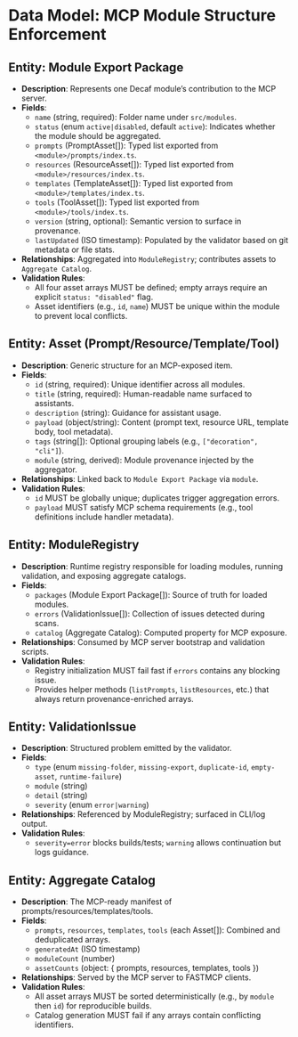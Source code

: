 # Data Model: MCP Module Structure Enforcement

## Entity: Module Export Package
- **Description**: Represents one Decaf module’s contribution to the MCP server.
- **Fields**:
  - `name` (string, required): Folder name under `src/modules`.
  - `status` (enum `active|disabled`, default `active`): Indicates whether the module should be aggregated.
  - `prompts` (PromptAsset[]): Typed list exported from `<module>/prompts/index.ts`.
  - `resources` (ResourceAsset[]): Typed list exported from `<module>/resources/index.ts`.
  - `templates` (TemplateAsset[]): Typed list exported from `<module>/templates/index.ts`.
  - `tools` (ToolAsset[]): Typed list exported from `<module>/tools/index.ts`.
  - `version` (string, optional): Semantic version to surface in provenance.
  - `lastUpdated` (ISO timestamp): Populated by the validator based on git metadata or file stats.
- **Relationships**: Aggregated into `ModuleRegistry`; contributes assets to `Aggregate Catalog`.
- **Validation Rules**:
  - All four asset arrays MUST be defined; empty arrays require an explicit `status: "disabled"` flag.
  - Asset identifiers (e.g., `id`, `name`) MUST be unique within the module to prevent local conflicts.

## Entity: Asset (Prompt/Resource/Template/Tool)
- **Description**: Generic structure for an MCP-exposed item.
- **Fields**:
  - `id` (string, required): Unique identifier across all modules.
  - `title` (string, required): Human-readable name surfaced to assistants.
  - `description` (string): Guidance for assistant usage.
  - `payload` (object/string): Content (prompt text, resource URL, template body, tool metadata).
  - `tags` (string[]): Optional grouping labels (e.g., `["decoration", "cli"]`).
  - `module` (string, derived): Module provenance injected by the aggregator.
- **Relationships**: Linked back to `Module Export Package` via `module`.
- **Validation Rules**:
  - `id` MUST be globally unique; duplicates trigger aggregation errors.
  - `payload` MUST satisfy MCP schema requirements (e.g., tool definitions include handler metadata).

## Entity: ModuleRegistry
- **Description**: Runtime registry responsible for loading modules, running validation, and exposing aggregate catalogs.
- **Fields**:
  - `packages` (Module Export Package[]): Source of truth for loaded modules.
  - `errors` (ValidationIssue[]): Collection of issues detected during scans.
  - `catalog` (Aggregate Catalog): Computed property for MCP exposure.
- **Relationships**: Consumed by MCP server bootstrap and validation scripts.
- **Validation Rules**:
  - Registry initialization MUST fail fast if `errors` contains any blocking issue.
  - Provides helper methods (`listPrompts`, `listResources`, etc.) that always return provenance-enriched arrays.

## Entity: ValidationIssue
- **Description**: Structured problem emitted by the validator.
- **Fields**:
  - `type` (enum `missing-folder`, `missing-export`, `duplicate-id`, `empty-asset`, `runtime-failure`)
  - `module` (string)
  - `detail` (string)
  - `severity` (enum `error|warning`)
- **Relationships**: Referenced by ModuleRegistry; surfaced in CLI/log output.
- **Validation Rules**:
  - `severity=error` blocks builds/tests; `warning` allows continuation but logs guidance.

## Entity: Aggregate Catalog
- **Description**: The MCP-ready manifest of prompts/resources/templates/tools.
- **Fields**:
  - `prompts`, `resources`, `templates`, `tools` (each Asset[]): Combined and deduplicated arrays.
  - `generatedAt` (ISO timestamp)
  - `moduleCount` (number)
  - `assetCounts` (object: { prompts, resources, templates, tools })
- **Relationships**: Served by the MCP server to FASTMCP clients.
- **Validation Rules**:
  - All asset arrays MUST be sorted deterministically (e.g., by `module` then `id`) for reproducible builds.
  - Catalog generation MUST fail if any arrays contain conflicting identifiers.
